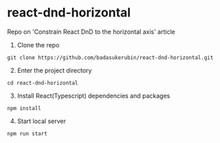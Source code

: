 # react-dnd-horizontal

Repo on 'Constrain React DnD to the horizontal axis' article

1. Clone the repo

```
git clone https://github.com/badasukerubin/react-dnd-horizontal.git
```

2. Enter the project directory

```
cd react-dnd-horizontal
```

3. Install React(Typescript) dependencies and packages

```
npm install
```

4. Start local server

```
npm run start
```
